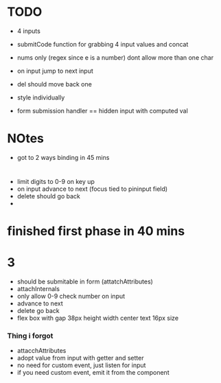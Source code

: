 

# TODO
- 4 inputs

- submitCode function for grabbing 4 input values and concat
- nums only (regex since e is a number) dont allow more than one char
- on input jump to next input
- del should move back one
- style individually

- form submission handler == hidden input with computed val



# NOtes
- got to 2 ways binding in 45 mins


#
- limit digits to 0-9 on key up
- on input advance to next (focus tied to pininput field)
- delete should go back
- 


# finished first phase in 40 mins


# 3

- should be submitable in form (attatchAttributes)
- attachInternals
- only allow 0-9 check number on input
- advance to next
- delete go back
- flex box with gap 38px height width center text 16px size



### Thing i forgot
- attacchAttributes
- adopt value from input with getter and setter
- no need for custom event, just listen for input
- if you need custom event, emit it from the component